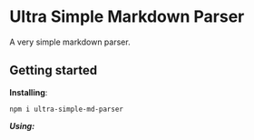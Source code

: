 # Ultra Simple Markdown Parser

A very simple markdown parser.

## Getting started

**Installing**:

```shell
npm i ultra-simple-md-parser
```

***Using:***

